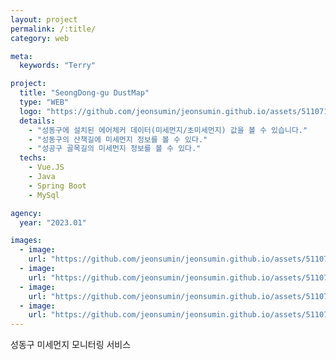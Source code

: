 ```yaml
---
layout: project
permalink: /:title/
category: web

meta:
  keywords: "Terry"

project:
  title: "SeongDong-gu DustMap"
  type: "WEB"
  logo: "https://github.com/jeonsumin/jeonsumin.github.io/assets/51107183/5bdb9873-36ac-4057-adec-791b2b4f6ce8"
  details:
    - "성동구에 설치된 에어체커 데이터(미세먼지/초미세먼지) 값을 볼 수 있습니다."
    - "성동구의 산책길에 미세먼지 정보를 볼 수 있다."
    - "성공구 골목길의 미세먼지 정보를 볼 수 있다."
  techs:
    - Vue.JS
    - Java
    - Spring Boot
    - MySql

agency:
  year: "2023.01"

images:
  - image:
    url: "https://github.com/jeonsumin/jeonsumin.github.io/assets/51107183/0ee167e6-fdaf-46d2-b0a7-def26dd87f05"
  - image:
    url: "https://github.com/jeonsumin/jeonsumin.github.io/assets/51107183/ed06945d-b4ee-471f-8e34-214f8ed93016"
  - image:
    url: "https://github.com/jeonsumin/jeonsumin.github.io/assets/51107183/3032f368-6f86-4f86-a3dc-dba94c50a1c9"
  - image:
    url: "https://github.com/jeonsumin/jeonsumin.github.io/assets/51107183/9fa3395b-fce9-4c45-b92d-6553cba84e11"
---
```

<p>성동구 미세먼지 모니터링 서비스</p>
